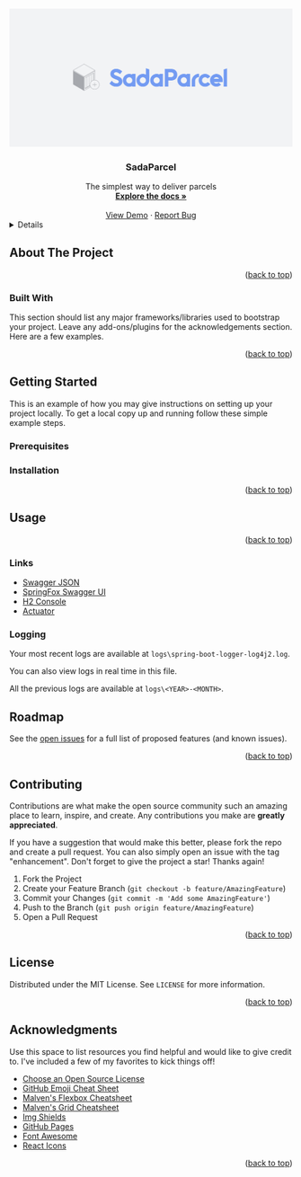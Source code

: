 <!-- Improved compatibility of back to top link: See: https://github.com/Rubix982/SadaParcel/pull/73 -->
<a name="readme-top"></a>
<!--
*** Thanks for checking out the Best-README-Template. If you have a suggestion
*** that would make this better, please fork the repo and create a pull request
*** or simply open an issue with the tag "enhancement".
*** Don't forget to give the project a star!
*** Thanks again! Now go create something AMAZING! :D
-->

<!-- PROJECT SHIELDS -->
<!--
*** I'm using markdown "reference style" links for readability.
*** Reference links are enclosed in brackets [ ] instead of parentheses ( ).
*** See the bottom of this document for the declaration of the reference variables
*** for contributors-url, forks-url, etc. This is an optional, concise syntax you may use.
*** https://www.markdownguide.org/basic-syntax/#reference-style-links
[![Contributors][contributors-shield]][contributors-url]
[![Forks][forks-shield]][forks-url]
[![Stargazers][stars-shield]][stars-url]
[![Issues][issues-shield]][issues-url]
[![MIT License][license-shield]][license-url]
[![LinkedIn][linkedin-shield]][linkedin-url]
-->

<!-- PROJECT LOGO -->
<br />
<div id="readme-top">
  <a href="https://github.com/Rubix982/SadaParcel">
    <img src="docs/images/sadaparcel.png" alt="Logo">
  </a>

<h3 align="center">SadaParcel</h3>

  <div align="center">
    The simplest way to deliver parcels
    <br />
    <a href="https://github.com/Rubix982/SadaParcel"><strong>Explore the docs »</strong></a>
    <br />
    <br />
    <a href="https://github.com/Rubix982/SadaParcel">View Demo</a>
    ·
    <a href="https://github.com/Rubix982/SadaParcel/issues">Report Bug</a>
  </div>
</div>

<!-- TABLE OF CONTENTS -->
<details>
</details>

<!-- ABOUT THE PROJECT -->

## About The Project

<p style="text-align:right">(<a href="#readme-top">back to top</a>)</p>

### Built With

This section should list any major frameworks/libraries used to bootstrap your project. Leave any add-ons/plugins for
the acknowledgements section. Here are a few examples.

<!--
* [![Next][Next.js]][Next-url]
* [![React][React.js]][React-url]
* [![Vue][Vue.js]][Vue-url]
* [![Angular][Angular.io]][Angular-url]
* [![Svelte][Svelte.dev]][Svelte-url]
* [![Laravel][Laravel.com]][Laravel-url]
* [![Bootstrap][Bootstrap.com]][Bootstrap-url]
* [![JQuery][JQuery.com]][JQuery-url]
-->

<p style="text-align:right">(<a href="#readme-top">back to top</a>)</p>

<!-- GETTING STARTED -->

## Getting Started

This is an example of how you may give instructions on setting up your project locally.
To get a local copy up and running follow these simple example steps.

### Prerequisites

### Installation

<p style="text-align:right">(<a href="#readme-top">back to top</a>)</p>

<!-- USAGE EXAMPLES -->

## Usage

<p style="text-align:right">(<a href="#readme-top">back to top</a>)</p>

### Links

- [Swagger JSON](http://localhost:8080/v2/api-docs)
- [SpringFox Swagger UI](http://localhost:8080/swagger-ui/)
- [H2 Console](http://localhost:8080/h2-console)
- [Actuator](http://localhost:8080/actuator)

### Logging

Your most recent logs are available at `logs\spring-boot-logger-log4j2.log`.

You can also view logs in real time in this file.

All the previous logs are available at `logs\<YEAR>-<MONTH>`.

## Roadmap

See the [open issues](https://github.com/Rubix982/SadaParcel/issues) for a full list of proposed features (and known
issues).

<p style="text-align:right">(<a href="#readme-top">back to top</a>)</p>

<!-- CONTRIBUTING -->

## Contributing

Contributions are what make the open source community such an amazing place to learn, inspire, and create. Any
contributions you make are **greatly appreciated**.

If you have a suggestion that would make this better, please fork the repo and create a pull request. You can also
simply open an issue with the tag "enhancement".
Don't forget to give the project a star! Thanks again!

1. Fork the Project
2. Create your Feature Branch (`git checkout -b feature/AmazingFeature`)
3. Commit your Changes (`git commit -m 'Add some AmazingFeature'`)
4. Push to the Branch (`git push origin feature/AmazingFeature`)
5. Open a Pull Request

<p style="text-align:right">(<a href="#readme-top">back to top</a>)</p>

<!-- LICENSE -->

## License

Distributed under the MIT License. See `LICENSE` for more information.

<p style="text-align:right">(<a href="#readme-top">back to top</a>)</p>

<!-- ACKNOWLEDGMENTS -->

## Acknowledgments

Use this space to list resources you find helpful and would like to give credit to. I've included a few of my favorites
to kick things off!

* [Choose an Open Source License](https://choosealicense.com)
* [GitHub Emoji Cheat Sheet](https://www.webpagefx.com/tools/emoji-cheat-sheet)
* [Malven's Flexbox Cheatsheet](https://flexbox.malven.co/)
* [Malven's Grid Cheatsheet](https://grid.malven.co/)
* [Img Shields](https://shields.io)
* [GitHub Pages](https://pages.github.com)
* [Font Awesome](https://fontawesome.com)
* [React Icons](https://react-icons.github.io/react-icons/search)

<p style="text-align:right">(<a href="#readme-top">back to top</a>)</p>

<!-- MARKDOWN LINKS & IMAGES -->
<!-- https://www.markdownguide.org/basic-syntax/#reference-style-links -->

[contributors-shield]: https://img.shields.io/github/contributors/Rubix982/SadaParcel.svg?style=for-the-badge

[contributors-url]: https://github.com/Rubix982/SadaParcel/graphs/contributors

[forks-shield]: https://img.shields.io/github/forks/Rubix982/SadaParcel.svg?style=for-the-badge

[forks-url]: https://github.com/Rubix982/SadaParcel/network/members

[stars-shield]: https://img.shields.io/github/stars/Rubix982/SadaParcel.svg?style=for-the-badge

[stars-url]: https://github.com/Rubix982/SadaParcel/stargazers

[issues-shield]: https://img.shields.io/github/issues/Rubix982/SadaParcel.svg?style=for-the-badge

[issues-url]: https://github.com/Rubix982/SadaParcel/issues

[license-shield]: https://img.shields.io/github/license/Rubix982/SadaParcel.svg?style=for-the-badge

[license-url]: https://github.com/Rubix982/SadaParcel/blob/master/LICENSE.txt

[linkedin-shield]: https://img.shields.io/badge/-LinkedIn-black.svg?style=for-the-badge&logo=linkedin&colorB=555

[linkedin-url]: https://linkedin.com/in/othneildrew

[Next.js]: https://img.shields.io/badge/next.js-000000?style=for-the-badge&logo=nextdotjs&logoColor=white

[Next-url]: https://nextjs.org/

[React.js]: https://img.shields.io/badge/React-20232A?style=for-the-badge&logo=react&logoColor=61DAFB

[React-url]: https://reactjs.org/

[Vue.js]: https://img.shields.io/badge/Vue.js-35495E?style=for-the-badge&logo=vuedotjs&logoColor=4FC08D

[Vue-url]: https://vuejs.org/

[Angular.io]: https://img.shields.io/badge/Angular-DD0031?style=for-the-badge&logo=angular&logoColor=white

[Angular-url]: https://angular.io/

[Svelte.dev]: https://img.shields.io/badge/Svelte-4A4A55?style=for-the-badge&logo=svelte&logoColor=FF3E00

[Svelte-url]: https://svelte.dev/

[Laravel.com]: https://img.shields.io/badge/Laravel-FF2D20?style=for-the-badge&logo=laravel&logoColor=white

[Laravel-url]: https://laravel.com

[Bootstrap.com]: https://img.shields.io/badge/Bootstrap-563D7C?style=for-the-badge&logo=bootstrap&logoColor=white

[Bootstrap-url]: https://getbootstrap.com

[JQuery.com]: https://img.shields.io/badge/jQuery-0769AD?style=for-the-badge&logo=jquery&logoColor=white

[JQuery-url]: https://jquery.com 